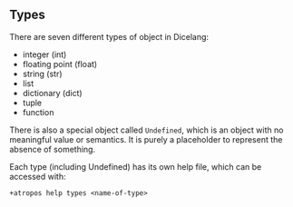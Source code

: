 ## Types

There are seven different types of object in Dicelang:
  * integer        (int)
  * floating point (float)
  * string         (str)
  * list
  * dictionary     (dict)
  * tuple
  * function

There is also a special object called `Undefined`, which is an object with no
meaningful value or semantics. It is purely a placeholder to represent the
absence of something.

Each type (including Undefined) has its own help file, which can be accessed
with:

```+atropos help types <name-of-type>```


